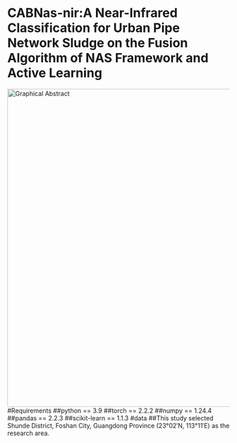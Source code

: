 # CABNas-nir:A Near-Infrared Classification for Urban Pipe Network Sludge on the Fusion Algorithm of NAS Framework and Active Learning
<img width="1280" height="720" alt="Graphical Abstract" src="https://github.com/user-attachments/assets/61bdf1a8-bbb1-4939-b91b-7ba7e423d7c2" />
#Requirements
##python == 3.9
##torch == 2.2.2
##numpy == 1.24.4
##pandas == 2.2.3
##scikit-learn == 1.1.3
#data
##This study selected Shunde District, Foshan City, Guangdong Province (23°02′N, 113°11′E) as the research area.
